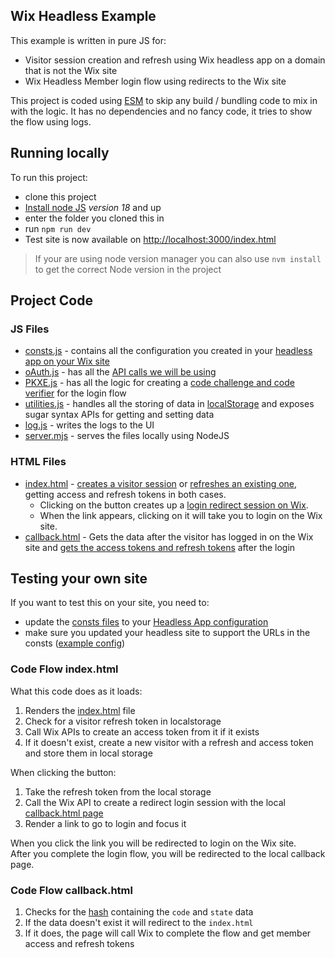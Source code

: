 Wix Headless Example
----------------
This example is written in pure JS for:
* Visitor session creation and refresh using Wix headless app on a domain that is not the Wix site 
* Wix Headless Member login flow using redirects to the Wix site 

This project is coded using [ESM](https://developer.mozilla.org/en-US/docs/Web/JavaScript/Guide/Modules) to skip any build / bundling code to mix in with the logic. 
It has no dependencies and no fancy code, it tries to show the flow using logs.

## Running locally
To run this project:  
* clone this project  
* [Install node JS](https://nodejs.org/en/download/package-manager) *version 18* and up  
* enter the folder you cloned this in  
* run `npm run dev`  
* Test site is now available on [http://localhost:3000/index.html](http://localhost:3000/index.html)  

> If your are using node version manager you can also use `nvm install` to get the correct Node version in the project

## Project Code
### JS Files  

* [consts.js](src/js/consts.js) - contains all the configuration you created in your [headless app on your Wix site](https://dev.wix.com/docs/go-headless/getting-started/setup/authentication/create-an-oauth-app-for-visitors-and-members)    
* [oAuth.js](src//js//oAuth.js) - has all the [API calls we will be using](https://dev.wix.com/docs/go-headless/coding/rest-api/visitors-and-members/handle-visitors)  
* [PKXE.js](src/js/PKCE.js) - has all the logic for creating a [code challenge and code verifier](https://datatracker.ietf.org/doc/html/rfc7636#section-4.2) for the login flow   
* [utilities.js](src//js/utilities.js) - handles all the storing of data in [localStorage](https://developer.mozilla.org/en-US/docs/Web/API/Window/localStorage) and exposes sugar syntax APIs for getting and setting data   
* [log.js](src/js/log.js) - writes the logs to the UI   
* [server.mjs](src/server.mjs) - serves the files locally using NodeJS  

### HTML Files

* [index.html](src//index.html) - [creates a visitor session](https://dev.wix.com/docs/go-headless/coding/rest-api/visitors-and-members/handle-visitors#generate-new-visitor-tokens) or [refreshes an existing one]( https://dev.wix.com/docs/go-headless/coding/rest-api/visitors-and-members/handle-visitors#renew-visitor-tokens), getting access and refresh tokens in both cases.  
  *  Clicking on the button creates up a [login redirect session on Wix](https://dev.wix.com/docs/go-headless/coding/rest-api/visitors-and-members/handle-members-with-wix-managed-login#login-request).  
  * When the link appears, clicking on it will take you to login on the Wix site.   
* [callback.html](src/callback.html) - Gets the data after the visitor has logged in on the Wix site and [gets the access tokens and refresh tokens](https://dev.wix.com/docs/go-headless/coding/rest-api/visitors-and-members/handle-members-with-wix-managed-login#login-callback) after the login    

## Testing your own site
If you want to test this on your site, you need to:   
* update the <a href="src/js//consts.js">consts files</a> to your [Headless App configuration](https://dev.wix.com/docs/go-headless/getting-started/setup/authentication/create-an-oauth-app-for-visitors-and-members)
* make sure you updated your headless site to support the URLs in the consts (<a href="src//images/headless settings.png">example 
config</a>)

### Code Flow index.html
What this code does as it loads:    
1. Renders the <a href="src/index.html">index.html</a> file 
2. Check for a visitor refresh token in localstorage 
3. Call Wix APIs to create an access token from it if it exists
4. If it doesn't exist, create a new visitor with a refresh and access token and store them in local storage  

When clicking the button:  
1. Take the refresh token from the local storage
2. Call the Wix API to create a redirect login session with the local <a href="src/callback.html">callback.html page</a>
3. Render a link to go to login and focus it

When you click the link you will be redirected to login on the Wix site.  
After you complete the login flow, you will be redirected to the local callback page. 

### Code Flow callback.html
1. Checks for the [hash](https://developer.mozilla.org/en-US/docs/Web/API/URL/hash) containing the `code` and `state` data 
2. If the data doesn't exist it will redirect to the `index.html`
3. If it does, the page will call Wix to complete the flow and get member access and refresh tokens 